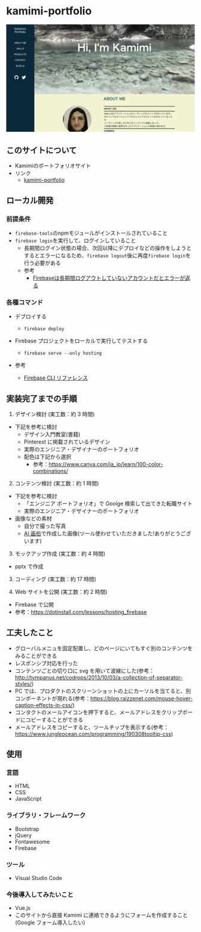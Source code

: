 # kamimi-portfolio

![PC用ポートフォリオ](assets/portfolio_web.png "portfolio_web")

## このサイトについて

- Kamimiのポートフォリオサイト
- リンク
  - [kamimi-portfolio](https://kamimiportfolioproject.web.app)

## ローカル開発

### 前提条件

- `firebase-tools`のnpmモジュールがインストールされていること
- `firebase login`を実行して、ログインしていること
  - 長期間ログイン状態の場合、次回以降にデプロイなどの操作をしようとするとエラーになるため、`firebase logout`後に再度`firebase login`を行う必要がある
  - 参考
    - [Firebaseは長期間ログアウトしていないアカウントだとエラーが返る](https://iwb.jp/firebase-account-returns-error-not-login-long-time/)

### 各種コマンド

- デプロイする
  - `firebase deploy`

- Firebase プロジェクトをローカルで実行してテストする
  - `firebase serve --only hosting`

- 参考
  - [Firebase CLI リファレンス](https://firebase.google.com/docs/cli?hl=ja#macos)

## 実装完了までの手順

1. デザイン検討 (実工数：約 3 時間)

- 下記を参考に検討
  - デザイン入門教室(書籍)
  - Pinterest に掲載されているデザイン
  - 実際のエンジニア・デザイナーのポートフォリオ
  - 配色は下記から選択
    - 参考：https://www.canva.com/ja_jp/learn/100-color-combinations/

2. コンテンツ検討 (実工数：約 1 時間)

- 下記を参考に検討
  - 「エンジニア ポートフォリオ」で Goolge 検索して出てきた転職サイト
  - 実際のエンジニア・デザイナーのポートフォリオ
- 画像などの素材
  - 自分で撮った写真
  - <a href="https://ai-art.tokyo/">AI 画伯</a>で作成した画像(ツール使わせていただきました!ありがとうございます)

3. モックアップ作成 (実工数：約 4 時間)

- pptx で作成

3. コーディング (実工数：約 17 時間)

4. Web サイトを公開 (実工数：約 2 時間)

- Firebase で公開
- 参考：https://dotinstall.com/lessons/hosting_firebase

## 工夫したこと

- グローバルメニュを固定配置し、どのページにいてもすぐ別のコンテンツをみることができる
- レスポンシブ対応を行った
- コンテンツごとの切り口に svg を用いて波線にした(参考：http://tympanus.net/codrops/2013/10/03/a-collection-of-separator-styles/)
- PC では、プロダクトのスクリーンショットの上にカーソルを当てると、別コンポーネントが現れる(参考：https://blog.raizzenet.com/mouse-hover-caption-effects-in-css/)
- コンタクトのメールアイコンを押下すると、メールアドレスをクリップボードにコピーすることができる
- メールアドレスをコピーすると、ツールチップを表示する(参考：https://www.jungleocean.com/programming/190308tooltip-css)

## 使用

### 言語

- HTML
- CSS
- JavaScript

### ライブラリ・フレームワーク

- Bootstrap
- jQuery
- Fontawesome
- Firebase

### ツール

- Visual Studio Code

### 今後導入してみたいこと

- Vue.js
- このサイトから直接 Kamimi に連絡できるようにフォームを作成すること(Google フォーム導入したい)
